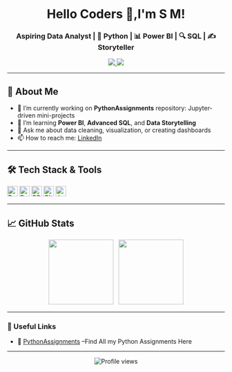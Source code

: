 <!-- 👉 replace “CoderSugata” and links with your own -->

<h1 align="center">Hello Coders 👋,I'm S M!</h1>
<h3 align="center">Aspiring Data Analyst | 🐍 Python | 📊 Power BI | 🔍 SQL | ✍️ Storyteller</h3>

<p align="center">
  <!-- LinkedIn / Twitter / Website icons -->
  <a href="https://www.linkedin.com/in/sugatamondal/">
    <img src="https://img.shields.io/badge/-LinkedIn-0077B5?style=flat-square&logo=linkedin&logoColor=white"/>
  </a>
  <a href="https://www.instagram.com/sugata_12/">
    <img src="https://img.shields.io/badge/-Instagram-E4405F?style=flat-square&logo=instagram&logoColor=white"/>
  </a>
</p>

---

## 🚀 About Me
- 🔭 I’m currently working on **PythonAssignments** repository: Jupyter-driven mini-projects  
- 🌱 I’m learning **Power BI**, **Advanced SQL**, and **Data Storytelling**  
- 💬 Ask me about data cleaning, visualization, or creating dashboards  
- 📫 How to reach me: [LinkedIn](https://www.linkedin.com/in/sugatamondal/)  

---

## 🛠️ Tech Stack & Tools
<p>
  <img alt="Python" src="https://img.shields.io/badge/Python-3670A0?style=flat-square&logo=python&logoColor=ffdd54" height="24"/>
  <img alt="Power BI" src="https://img.shields.io/badge/Power%20BI-F2C811?style=flat-square&logo=power-bi&logoColor=black" height="24"/>
  <img alt="SQL" src="https://img.shields.io/badge/SQL-4479A1?style=flat-square&logo=postgresql&logoColor=white" height="24"/>
  <img alt="GitHub" src="https://img.shields.io/badge/GitHub-181717?style=flat-square&logo=github" height="24"/>
  <img alt="Jupyter" src="https://img.shields.io/badge/Jupyter-F37626?style=flat-square&logo=jupyter&logoColor=white" height="24"/>
</p>

---

## 📈 GitHub Stats

<p align="center">
  <img height="150" src="https://github-readme-stats.vercel.app/api?username=CoderSugata&show_icons=true&theme=tokyonight"/>
  &nbsp;
  <img height="150" src="https://github-readme-stats.vercel.app/api/top-langs/?username=CoderSugata&layout=compact&theme=tokyonight"/>
</p>

---

### 🔗 Useful Links
- 📂 [PythonAssignments](https://github.com/CoderSugata/PythonAssignments) –Find All my Python Assignments Here
  

---

<p align="center">
  <img src="https://komarev.com/ghpvc/?username=CoderSugata&color=blue" alt="Profile views"/>
</p>
